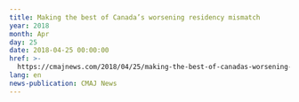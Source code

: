 ```yaml
---
title: Making the best of Canada’s worsening residency mismatch
year: 2018
month: Apr
day: 25
date: 2018-04-25 00:00:00
href: >-
  https://cmajnews.com/2018/04/25/making-the-best-of-canadas-worsening-residency-mismatch-cmaj-109-5598/
lang: en
news-publication: CMAJ News
---
```


